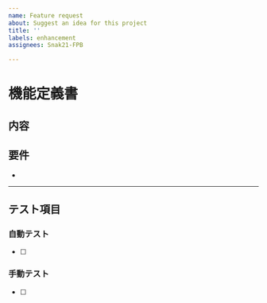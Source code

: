 ```yaml
---
name: Feature request
about: Suggest an idea for this project
title: ''
labels: enhancement
assignees: Snak21-FPB

---
```


# 機能定義書
## 内容

## 要件
- 

-----
## テスト項目
### 自動テスト
- [ ] 

### 手動テスト
- [ ]
